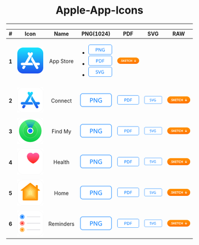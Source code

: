 # Apple-App-Icons
---
<body align="center">
    <table align="center">
        <thead>
            <tr class="download-button">
                <th>#</th>
                <th>Icon</th>
                <th>Name</th>
                <th>PNG(1024)</th>
                <th>PDF</th>
                <th>SVG</th>
                <th>RAW</th>
            </tr>
        </thead>
        <tbody>
            <tr>
                <td><h4> 1 </h4></td>
                <td><img src="/App Icon/Apple/AppStore/@PNG.png" alt="App Store" width="150px"></td>
                <td>App Store</td>
                <td>
                    <ul>   
                        <li>
                            <a href="https://github.com/aroundsketch/Apple-App-Icons/blob/master/App%20Icon/Apple/AppStore/@PNG.png"><img src="Badge/PNG/@SVG.svg" alt="PNG Badge" width="85px">
                            </a>
                        </li>
                        <li>
                            <a href="https://github.com/aroundsketch/Apple-App-Icons/raw/master/App%20Icon/Apple/AppStore/@PDF.pdf"><img src="Badge/PDF/@SVG.svg" alt="PDF Badge" width="85px">
                            </a>
                        </li>
                        <li>
                            <a href="https://github.com/aroundsketch/Apple-App-Icons/raw/master/App%20Icon/Apple/AppStore/@SVG.svg"><img src="Badge/SVG/@SVG.svg" alt="SVG Badge" width="85px">
                            </a>
                        </li>
                    </ul>
                </td>
                <td>
                    <a href="https://github.com/aroundsketch/Apple-App-Icons/raw/master/Apple-App-Icon-iOS-13.sketch">
                        <img src="Badge/Sketch/@SVG.svg" alt="Sketch Badge" width="120px">
                    </a>
                </td>
            </tr>
            <tr>
                <td></td>
                <td></td>
                <td></td>
                <td></td>
                <td></td>
                <td></td>
            </tr>
            <tr>
                <td><h4> 2 </h4></td>
                <td><img src="App Icon/Apple/Connect/@PNG.png" alt="Connect" width="150px"></td>
                <td>Connect</td>
                <td>
                    <a href="https://github.com/aroundsketch/Apple-App-Icons/blob/master/App%20Icon/Apple/Connect/@PNG.png">
                        <img src="Badge/PNG/@SVG.svg" alt="PNG Badge" width="85px"></a></td>
                <td>
                    <a href="https://github.com/aroundsketch/Apple-App-Icons/raw/master/App%20Icon/Apple/Connect/@PDF.pdf">
                        <img src="Badge/PDF/@SVG.svg" alt="PDF Badge" width="85px"></td>
                <td>
                    <a href="https://github.com/aroundsketch/Apple-App-Icons/raw/master/App%20Icon/Apple/Connect/@SVG.svg">
                        <img src="Badge/SVG/@SVG.svg" alt="SVG Badge" width="85px"></td>
                <td>
                    <a href="https://github.com/aroundsketch/Apple-App-Icons/raw/master/Apple-App-Icon-iOS-13.sketch">
                        <img src="Badge/Sketch/@SVG.svg" alt="Sketch Badge" width="120px"></a></td>
            </tr>
            <tr>
                <td></td>
                <td></td>
                <td></td>
                <td></td>
                <td></td>
                <td></td>
            </tr>
            <tr>
                <td><h4> 3 </h4></td>
                <td><img src="App Icon/Apple/FindMy/@PNG.png" alt="Find My" width="150px"></td>
                <td>Find My</td>
                <td><a href="https://github.com/aroundsketch/Apple-App-Icons/blob/master/App%20Icon/Apple/FindMy/@PNG.png"><img src="Badge/PNG/@SVG.svg" alt="PNG Badge" width="85px"></a></td>
                <td><a href="https://github.com/aroundsketch/Apple-App-Icons/raw/master/App%20Icon/Apple/FindMy/@PDF.pdf"><img src="Badge/PDF/@SVG.svg" alt="PDF Badge" width="85px"></td>
                <td><a href="https://github.com/aroundsketch/Apple-App-Icons/raw/master/App%20Icon/Apple/FindMy/@SVG.svg"><img src="Badge/SVG/@SVG.svg" alt="SVG Badge" width="85px"></td>
                <td><a href="https://github.com/aroundsketch/Apple-App-Icons/raw/master/Apple-App-Icon-iOS-13.sketch"><img src="Badge/Sketch/@SVG.svg" alt="Sketch Badge" width="120px"></a></td>
            </tr>
            <tr>
                <td></td>
                <td></td>
                <td></td>
                <td></td>
                <td></td>
                <td></td>
            </tr>
            <tr>
                <td><h4> 4 </h4></td>
                <td><img src="App Icon/Apple/Health/@PNG.png" alt="Health" width="150px"></td>
                <td>Health</td>
                <td><a href="https://github.com/aroundsketch/Apple-App-Icons/blob/master/App%20Icon/Apple/Health/@PNG.png"><img src="Badge/PNG/@SVG.svg" alt="PNG Badge" width="85px"></a></td>
                <td><a href="https://github.com/aroundsketch/Apple-App-Icons/raw/master/App%20Icon/Apple/Health/@PDF.pdf"><img src="Badge/PDF/@SVG.svg" alt="PDF Badge" width="85px"></td>
                <td><a href="https://github.com/aroundsketch/Apple-App-Icons/raw/master/App%20Icon/Apple/Health/@SVG.svg"><img src="Badge/SVG/@SVG.svg" alt="SVG Badge" width="85px"></td>
                <td><a href="https://github.com/aroundsketch/Apple-App-Icons/raw/master/Apple-App-Icon-iOS-13.sketch"><img src="Badge/Sketch/@SVG.svg" alt="Sketch Badge" width="120px"></a></td>
            </tr>
            <tr>
                <td></td>
                <td></td>
                <td></td>
                <td></td>
                <td></td>
                <td></td>
            </tr>
            <tr>
                <td><h4> 5 </h4></td>
                <td><img src="App Icon/Apple/Home/@PNG.png" alt="Home" width="150px"></td>
                <td>Home</td>
                <td>
                    <a href="https://github.com/aroundsketch/Apple-App-Icons/blob/master/App%20Icon/Apple/Home/@PNG.png">                       <img src="Badge/PNG/@SVG.svg" alt="PNG Badge" width="85px"></a></td>
                <td>
                    <a href="https://github.com/aroundsketch/Apple-App-Icons/raw/master/App%20Icon/Apple/Home/@PDF.pdf"><img src="Badge/PDF/@SVG.svg" alt="PDF Badge" width="85px"></td>
                <td><a href="https://github.com/aroundsketch/Apple-App-Icons/raw/master/App%20Icon/Apple/Home/@SVG.svg"><img src="Badge/SVG/@SVG.svg" alt="SVG Badge" width="85px"></td>
                <td><a href="https://github.com/aroundsketch/Apple-App-Icons/raw/master/Apple-App-Icon-iOS-13.sketch"><img src="Badge/Sketch/@SVG.svg" alt="Sketch Badge" width="120px"></a></td>
            </tr>
            <tr>
                <td></td>
                <td></td>
                <td></td>
                <td></td>
                <td></td>
                <td></td>
            </tr>
            <tr>
                <td><h4> 6 </h4></td>
                <td><img src="App Icon/Apple/Reminders/@PNG.png" alt="Reminders" width="150px"></td>
                <td>Reminders</td>
                <td><a href="https://github.com/aroundsketch/Apple-App-Icons/blob/master/App%20Icon/Apple/Reminders/@PNG.png"><img src="Badge/PNG/@SVG.svg" alt="PNG Badge" width="85px"></a></td>
                <td><a href="https://github.com/aroundsketch/Apple-App-Icons/raw/master/App%20Icon/Apple/Reminders/@PDF.pdf"><img src="Badge/PDF/@SVG.svg" alt="PDF Badge" width="85px"></td>
                <td><a href="https://github.com/aroundsketch/Apple-App-Icons/raw/master/App%20Icon/Apple/Reminders/@SVG.svg"><img src="Badge/SVG/@SVG.svg" alt="SVG Badge" width="85px"></td>
                <td><a href="https://github.com/aroundsketch/Apple-App-Icons/raw/master/Apple-App-Icon-iOS-13.sketch"><img src="Badge/Sketch/@SVG.svg" alt="Sketch Badge" width="120px"></a></td>
            </tr>
        </tbody>
    </table>
</body>
